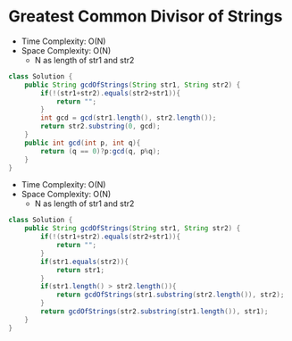 # Greatest Common Divisor of Strings

- Time Complexity: O(N)
- Space Complexity: O(N)
  - N as length of str1 and str2

```java
class Solution {
    public String gcdOfStrings(String str1, String str2) {
        if(!(str1+str2).equals(str2+str1)){
            return "";
        }
        int gcd = gcd(str1.length(), str2.length());
        return str2.substring(0, gcd);
    }
    public int gcd(int p, int q){
        return (q == 0)?p:gcd(q, p%q);
    }
}
```

- Time Complexity: O(N)
- Space Complexity: O(N)
  - N as length of str1 and str2

```java
class Solution {
    public String gcdOfStrings(String str1, String str2) {
        if(!(str1+str2).equals(str2+str1)){
            return "";
        }
        if(str1.equals(str2)){
            return str1;
        }
        if(str1.length() > str2.length()){
            return gcdOfStrings(str1.substring(str2.length()), str2);
        }
        return gcdOfStrings(str2.substring(str1.length()), str1);
    }
}
```
